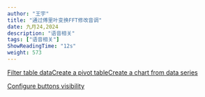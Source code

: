 ```yaml
---
author: "王宇"
title: "通过傅里叶变换FFT修改音调"
date: 九月24,2024
description: "语音相关"
tags: ["语音相关"]
ShowReadingTime: "12s"
weight: 573
---
```

[Filter table data](#)[Create a pivot table](#)[Create a chart from data series](#)

[Configure buttons visibility](/users/tfac-settings.action)